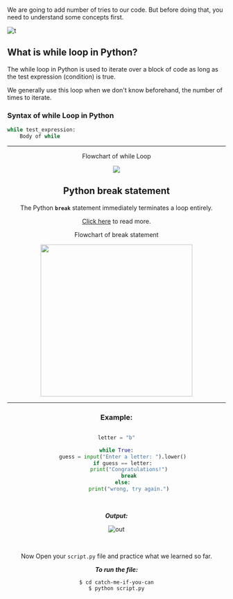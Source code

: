 ﻿<br>

We are going to add number of tries to our code. But before doing that, you need to understand some concepts first.

![t](https://i.ibb.co/hc48zrf/t.gif)



## What is while loop in Python?

The while loop in Python is used to iterate over a block of code as long as the test expression (condition) is true.

We generally use this loop when we don't know beforehand, the number of times to iterate.

### Syntax of while Loop in Python

```python
while test_expression:
    Body of while
```
---
<div align=center>
<p align=center> Flowchart of while Loop <p/>
<img src="https://cdn.programiz.com/sites/tutorial2program/files/whileLoopFlowchart.jpg">

<div/>


## Python break statement


The Python **`break`** statement immediately terminates a loop entirely.

[Click here](https://cdn.programiz.com/sites/tutorial2program/files/flowchart-break-statement.jpg) to read more.



<div align=center>
<p align=center> Flowchart of break statement <p/>
<img 
width="350"
src="https://cdn.programiz.com/sites/tutorial2program/files/flowchart-break-statement.jpg">

<div/>



----
### Example: 

```python

letter = "b"

while True:
    guess = input("Enter a letter: ").lower()
    if guess == letter:
        print("Congratulations!")
        break
    else:
        print("wrong, try again.")
```
<br>

***Output:***

![out](https://i.ibb.co/j5PVxvG/out.gif)

<br>

Now Open your ```script.py``` file and practice what we learned so far.

***To run the file:***

    $ cd catch-me-if-you-can
    $ python script.py
    
